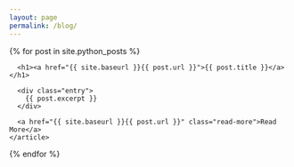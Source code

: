 ```yaml
---
layout: page
permalink: /blog/
---
```


<div class="python_posts">
  {% for post in site.python_posts %}
    <article class="python_posts">

      <h1><a href="{{ site.baseurl }}{{ post.url }}">{{ post.title }}</a></h1>

      <div class="entry">
        {{ post.excerpt }}
      </div>

      <a href="{{ site.baseurl }}{{ post.url }}" class="read-more">Read More</a>
    </article>
  {% endfor %}
</div>